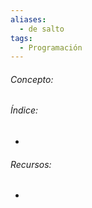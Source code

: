 ```yaml
---
aliases:
  - de salto
tags:
  - Programación
---
```

###### Concepto:



###### Índice:

- 

######  Recursos:

- []()